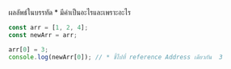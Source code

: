 ผลลัพธ์ในบรรทัด * มีค่าเป็นอะไรและเพราะอะไร


```js
const arr = [1, 2, 4];
const newArr = arr;

arr[0] = 3;
console.log(newArr[0]); // * ชี้ไปที่ reference Address เดียวกัน  3
```